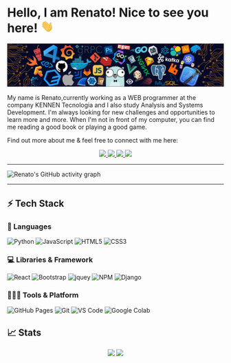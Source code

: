 # Hello, I am Renato! Nice to see you here! <img src="https://github.com/Oliveira-Renato/Oliveira-Renato/blob/main/src/wave.gif" width="30px">

<img src="https://github.com/Oliveira-Renato/Oliveira-Renato/blob/main/src/header_.png">

My name is Renato,currently working as a WEB programmer at the company KENNEN Tecnologia and I also study Analysis and Systems Development. I'm always looking for new challenges and opportunities to learn more and more. When I'm not in front of my computer, you can find me reading a good book or playing a good game.

Find out more about me & feel free to connect with me here:

<p align="center">
  <a href="https://wa.me/5511967757349">
		<img src="https://img.shields.io/badge/WhatsApp-25D366?style=for-the-badge&logo=whatsapp&logoColor=white" />
	</a>
	<a href="https://www.linkedin.com/in/renato-silva-de-oliveira-078b4719b/">
		<img src="https://img.shields.io/badge/LinkedIn-0077B5?style=for-the-badge&logo=linkedin&logoColor=white" />
	</a>
	<a href="https://www.instagram.com/renato.marvel/">
		<img src="https://img.shields.io/badge/Instagram-E4405F?style=for-the-badge&logo=instagram&logoColor=white" />
	</a>

  <a href="mailto:renato.printf@gmail.com">
		<img src="https://img.shields.io/badge/Gmail-D14836?style=for-the-badge&logo=gmail&logoColor=white" />
	</a>
</p>

---

![Renato's GitHub activity graph](https://github-readme-graph.herokuapp.com/graph?username=Oliveira-Renato&hide_border=true&theme=redical)

---

## ⚡ Tech Stack

### 🚀 Languages

![Python](https://img.shields.io/badge/Python-FFD43B?style=for-the-badge&logo=python&logoColor=306998)
![JavaScript](https://img.shields.io/badge/JavaScript-323330?style=for-the-badge&logo=javascript&logoColor=F7DF1E)
![HTML5](https://img.shields.io/badge/HTML5-E34F26?style=for-the-badge&logo=html5&logoColor=white)
![CSS3](https://img.shields.io/badge/CSS3-1572B6?style=for-the-badge&logo=css3&logoColor=white)

### 💻 Libraries & Framework

![React](https://img.shields.io/badge/React-20232A?style=for-the-badge&logo=react&logoColor=61DAFB)
![Bootstrap](https://img.shields.io/badge/Bootstrap-563D7C?style=for-the-badge&logo=bootstrap&logoColor=white)
![jquey](https://img.shields.io/badge/jQuery-0769AD?style=for-the-badge&logo=jquery&logoColor=white)
![NPM](https://img.shields.io/badge/npm-CB3837?style=for-the-badge&logo=npm&logoColor=white)
![Django](https://img.shields.io/badge/dj-Django-green?style=for-the-badge)

### 🧑🏻‍💻 Tools & Platform

![GitHub Pages](https://img.shields.io/badge/GitHub_Pages-100000?style=for-the-badge&logo=github&logoColor=white)
![Git](https://img.shields.io/badge/Git-F05032?style=for-the-badge&logo=git&logoColor=white)
![VS Code](https://img.shields.io/badge/Visual_Studio_Code-0078D4?style=for-the-badge&logo=visual%20studio%20code&logoColor=white)
![Google Colab](https://img.shields.io/badge/Colab-F9AB00?style=for-the-badge&logo=googlecolab&color=525252)

## 📈 Stats

<p align="center">
  <img width="48%" src="https://github-readme-stats.vercel.app/api?username=Oliveira-Renato&show_icons=true&hide_border=true&theme=radical" />
  <img width="48%" src="https://github-readme-streak-stats.herokuapp.com/?user=Oliveira-Renato&hide_border=true&theme=radical" />
</p>
